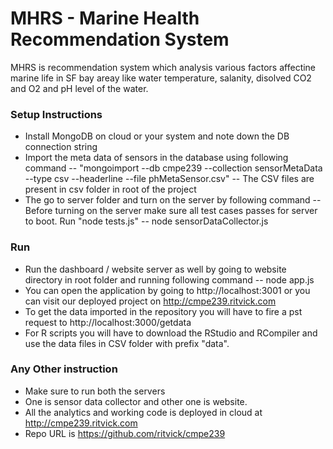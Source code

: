 # MHRS - Marine Health Recommendation System

MHRS is recommendation system which analysis various factors affectine marine life in SF bay areay like water temperature, salanity, disolved CO2 and O2 and pH level of the water. 

### Setup Instructions
  - Install MongoDB on cloud or your system and note down the DB connection string
  - Import the meta data of sensors in the database using following command 
  -- "mongoimport --db cmpe239 --collection sensorMetaData --type csv --headerline --file phMetaSensor.csv"
 -- The CSV files are present in csv folder in root of the project
  - The go to server folder and turn on the server by following command
  -- Before turning on the server make sure all test cases passes for server to boot. Run "node tests.js"
  -- node sensorDataCollector.js
 

### Run
  - Run the dashboard / website server as well by going to website directory in root folder and running following command
  -- node app.js
  - You can open the application by going to http://localhost:3001 or you can visit our deployed project on http://cmpe239.ritvick.com
  - To get the data imported in the repository you will have to fire a pst request to http://localhost:3000/getdata
  - For R scripts you will have to download the RStudio and RCompiler and use the data files in CSV folder with prefix "data".

### Any Other instruction
- Make sure to run both the servers 
- One is sensor data collector and other one is website.
- All the analytics and working code is deployed in cloud at http://cmpe239.ritvick.com
- Repo URL is https://github.com/ritvick/cmpe239
